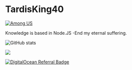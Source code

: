 # TardisKing40
[![Among US](https://forthebadge.com/images/badges/not-a-bug-a-feature.svg)](https://forthebadge.com)

Knowledge is based in Node.JS
-End my eternal suffering.


![GitHub stats](https://github-readme-stats.vercel.app/api?username=TardisKing40&show_icons=true&theme=dark)

![](https://discord.c99.nl/widget/theme-3/275015570284478466.png)

[![DigitalOcean Referral Badge](https://web-platforms.sfo2.digitaloceanspaces.com/WWW/Badge%202.svg)](https://www.digitalocean.com/?refcode=ae2747c0bbc3&utm_campaign=Referral_Invite&utm_medium=Referral_Program&utm_source=badge)
